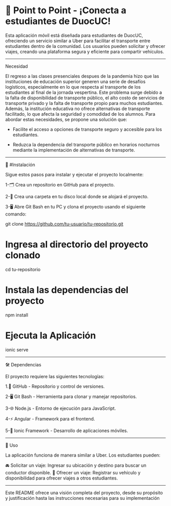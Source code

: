 # 🚗 Point to Point - ¡Conecta a estudiantes de DuocUC!

Esta aplicación móvil está diseñada para estudiantes de DuocUC, ofreciendo un servicio similar a Uber para facilitar el transporte entre estudiantes dentro de la comunidad. Los usuarios pueden solicitar y ofrecer viajes, creando una plataforma segura y eficiente para compartir vehículos.

----------------------------------------------------------------------------------
Necesidad

El regreso a las clases presenciales despues de la pandemia hizo que las instituciones de educación superior generen una serie de desafíos logísticos, especialmente en lo que respecta al transporte de los estudiantes al final de la jornada vespertina. Este problema surge debido a la falta de disponibilidad de transporte público, el alto costo de servicios de transporte privado y la falta de transporte propio para muchos estudiantes. Además, la institución educativa no ofrece alternativas de transporte facilitado, lo que afecta la seguridad y comodidad de los alumnos. Para abordar estas necesidades, se propone una solución que:

- Facilite el acceso a opciones de transporte seguro y accesible para los estudiantes.

- Reduzca la dependencia del transporte público en horarios nocturnos mediante la implementación de alternativas de transporte.

----------------------------------------------------------------------------------
📲 #Instalación

Sigue estos pasos para instalar y ejecutar el proyecto localmente:

1-🗂️ Crea un repositorio en GitHub para el proyecto.

2-📁 Crea una carpeta en tu disco local donde se alojará el proyecto.

3-🖥️ Abre Git Bash en tu PC y clona el proyecto usando el siguiente comando:

git clone https://github.com/tu-usuario/tu-repositorio.git

# Ingresa al directorio del proyecto clonado
cd tu-repositorio

# Instala las dependencias del proyecto
npm install

# Ejecuta la Aplicación 
ionic serve

----------------------------------------------------------------------------------
🛠️ Dependencias

El proyecto requiere las siguientes tecnologías:

1.🐙 GitHub - Repositorio y control de versiones.

2-🖥️ Git Bash - Herramienta para clonar y manejar repositorios.

3-🌐 Node.js - Entorno de ejecución para JavaScript.

4-⚡ Angular - Framework para el frontend.

5-📱 Ionic Framework - Desarrollo de aplicaciones móviles.

----------------------------------------------------------------------------------
🚀 Uso

La aplicación funciona de manera similar a Uber. Los estudiantes pueden:

🚘 Solicitar un viaje: Ingresar su ubicación y destino para buscar un conductor disponible.
🚙 Ofrecer un viaje: Registrar su vehículo y disponibilidad para ofrecer viajes a otros estudiantes.

----------------------------------------------------------------------------------
Este README ofrece una visión completa del proyecto, desde su propósito y justificación hasta las instrucciones necesarias para su implementación